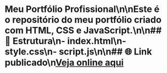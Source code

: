 # Meu Portfólio Profissional\n\nEste é o repositório do meu portfólio criado com HTML, CSS e JavaScript.\n\n## 📁 Estrutura\n- index.html\n- style.css\n- script.js\n\n## 🌐 Link publicado\n[Veja online aqui](https://marciogil.github.io/meu-portfolio_profissional/)
